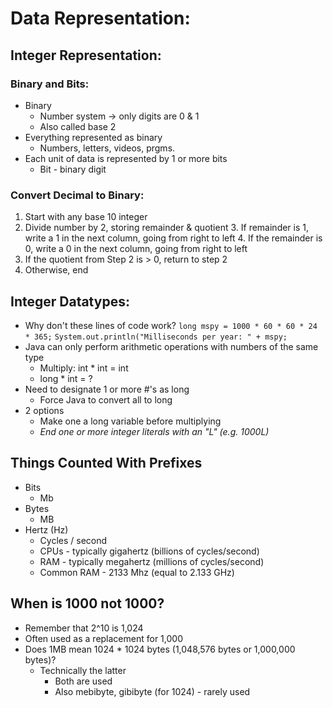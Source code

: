 # Data Representation:
## Integer Representation:
### Binary and Bits:
* Binary
  * Number system -> only digits are 0 & 1
  * Also called base 2
* Everything represented as binary
  * Numbers, letters, videos, prgms.
* Each unit of data is represented by 1 or more bits
  * Bit - binary digit

### Convert Decimal to Binary:
1. Start with any base 10 integer
2. Divide number by 2, storing remainder & quotient
   3. If remainder is 1, write a 1 in the next column, going from right to left
   4. If the remainder is 0, write a 0 in the next column, going from right to left
5. If the quotient from Step 2 is > 0, return to step 2
6. Otherwise, end

## Integer Datatypes:
* Why don't these lines of code work?
`long mspy = 1000 * 60 * 60 * 24 * 365;`
`System.out.println("Milliseconds per year: " + mspy;`
* Java can only perform arithmetic operations with numbers of the same type
    * Multiply: int * int = int
    * long * int = ?
* Need to designate 1 or more #'s as long
  * Force Java to convert all to long
* 2 options
  * Make one a long variable before multiplying
  * *End one or more integer literals with an "L" (e.g. 1000L)* 

## Things Counted With Prefixes
* Bits
  * Mb
* Bytes
  * MB
* Hertz (Hz)
  * Cycles / second
  * CPUs - typically gigahertz (billions of cycles/second)
  * RAM - typically megahertz (millions of cycles/second)
  * Common RAM - 2133 Mhz (equal to 2.133 GHz)

## When is 1000 not 1000?
* Remember that 2^10 is 1,024
* Often used as a replacement for 1,000
* Does 1MB mean 1024 * 1024 bytes (1,048,576 bytes or 1,000,000 bytes)?
  * Technically the latter
    * Both are used
    * Also mebibyte, gibibyte (for 1024) - rarely used
